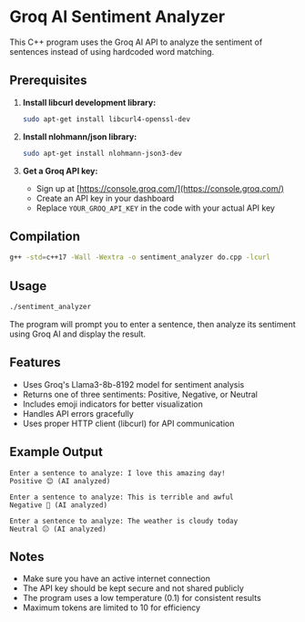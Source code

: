 # Groq AI Sentiment Analyzer

This C++ program uses the Groq AI API to analyze the sentiment of sentences instead of using hardcoded word matching.

## Prerequisites

1. **Install libcurl development library:**
   ```bash
   sudo apt-get install libcurl4-openssl-dev
   ```

2. **Install nlohmann/json library:**
   ```bash
   sudo apt-get install nlohmann-json3-dev
   ```

3. **Get a Groq API key:**
   - Sign up at [https://console.groq.com/](https://console.groq.com/)
   - Create an API key in your dashboard
   - Replace `YOUR_GROQ_API_KEY` in the code with your actual API key

## Compilation

```bash
g++ -std=c++17 -Wall -Wextra -o sentiment_analyzer do.cpp -lcurl
```

## Usage

```bash
./sentiment_analyzer
```

The program will prompt you to enter a sentence, then analyze its sentiment using Groq AI and display the result.

## Features

- Uses Groq's Llama3-8b-8192 model for sentiment analysis
- Returns one of three sentiments: Positive, Negative, or Neutral
- Includes emoji indicators for better visualization
- Handles API errors gracefully
- Uses proper HTTP client (libcurl) for API communication

## Example Output

```
Enter a sentence to analyze: I love this amazing day!
Positive 😊 (AI analyzed)

Enter a sentence to analyze: This is terrible and awful
Negative 🙁 (AI analyzed)

Enter a sentence to analyze: The weather is cloudy today
Neutral 😐 (AI analyzed)
```

## Notes

- Make sure you have an active internet connection
- The API key should be kept secure and not shared publicly
- The program uses a low temperature (0.1) for consistent results
- Maximum tokens are limited to 10 for efficiency 